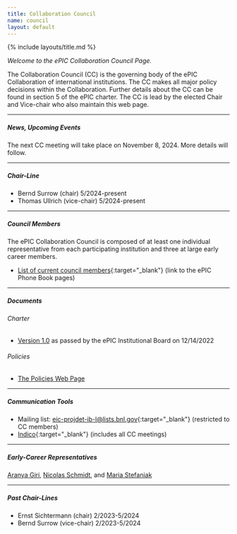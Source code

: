```yaml
---
title: Collaboration Council
name: council
layout: default
---
```


{% include layouts/title.md %}

*Welcome to the ePIC Collaboration Council Page.*

The Collaboration Council (CC) is the governing body of the ePIC Collaboration of international institutions. The CC makes all major policy decisions within the Collaboration. Further details about the CC can be found in section 5 of the ePIC charter. The CC is lead by the elected Chair and Vice-chair who also maintain this web page. 

<hr/>

##### News, Upcoming Events

The next CC meeting will take place on November 8, 2024. More details will follow.

---

##### Chair-Line

* Bernd Surrow (chair) 5/2024-present
* Thomas Ullrich (vice-chair) 5/2024-present

---

##### Council Members

The ePIC Collaboration Council is composed of at least one individual representative from each participating institution and three at
large early career members.
* [List of current council members](https://phonebook.sdcc.bnl.gov/ePIC/#/representatives){:target="_blank"} (link to the ePIC Phone Book pages)

---

##### Documents
###### Charter
*  [Version 1.0](https://zenodo.org/records/11584258) as passed by the ePIC Institutional Board on 12/14/2022 

###### Policies
* [The Policies Web Page](/collaboration/policies.html)

---

##### Communication Tools
* Mailing list: [eic-projdet-ib-l@lists.bnl.gov](https://lists.bnl.gov/mailman/listinfo/eic-projdet-ib-l){:target="_blank"} (restricted to CC members)
* [Indico](https://indico.bnl.gov/category/437/){:target="_blank"} (includes all CC meetings)

---

##### Early-Career Representatives

[Aranya Giri](mailto:aranyagiri230597@gmail.com), [Nicolas Schmidt](mailto:schmidtnv@ornl.gov), 
and [Maria Stefaniak](mailto:stefaniak.9@osu.edu)

---

##### Past Chair-Lines

<style>
table, td, th {
   border: none!important;
}
</style>

* Ernst Sichtermann (chair) 2/2023-5/2024
* Bernd Surrow (vice-chair) 2/2023-5/2024





